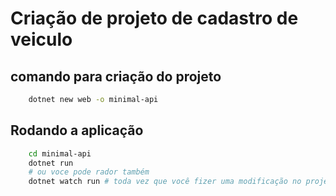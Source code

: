 # Criação de projeto de cadastro de veiculo

## comando para criação do projeto

```bash
    dotnet new web -o minimal-api
```

## Rodando a aplicação

```bash
    cd minimal-api
    dotnet run
    # ou voce pode rador também
    dotnet watch run # toda vez que você fizer uma modificação no projeto, vc não precisa startar novamente para subir as alterações.
```
